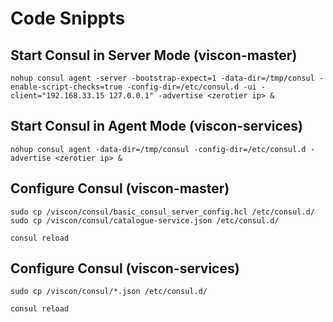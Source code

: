 Code Snippts
============

## Start Consul in Server Mode (viscon-master)
```
nohup consul agent -server -bootstrap-expect=1 -data-dir=/tmp/consul -enable-script-checks=true -config-dir=/etc/consul.d -ui -client="192.168.33.15 127.0.0.1" -advertise <zerotier ip> &
```

## Start Consul in Agent Mode (viscon-services)
```
nohup consul agent -data-dir=/tmp/consul -config-dir=/etc/consul.d -advertise <zerotier ip> &
```

## Configure Consul (viscon-master)
```
sudo cp /viscon/consul/basic_consul_server_config.hcl /etc/consul.d/
sudo cp /viscon/consul/catalogue-service.json /etc/consul.d/

consul reload
```

## Configure Consul (viscon-services)
```
sudo cp /viscon/consul/*.json /etc/consul.d/

consul reload
```
